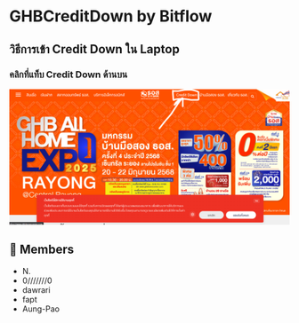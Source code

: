 # GHBCreditDown by Bitflow

## วิธีการเข้า Credit Down ใน Laptop
### คลิกที่แท็บ Credit Down ด้านบน 
<p align="center">
  <img src="1.png" alt="header">
</p>

## 👥 Members
- N.
- 0///////0
- dawrari
- fapt
- Aung-Pao
